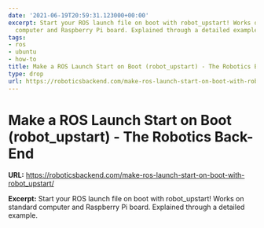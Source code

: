 ```yaml
---
date: '2021-06-19T20:59:31.123000+00:00'
excerpt: Start your ROS launch file on boot with robot_upstart! Works on standard
  computer and Raspberry Pi board. Explained through a detailed example.
tags:
- ros
- ubuntu
- how-to
title: Make a ROS Launch Start on Boot (robot_upstart) - The Robotics Back-End
type: drop
url: https://roboticsbackend.com/make-ros-launch-start-on-boot-with-robot_upstart/
---
```


# Make a ROS Launch Start on Boot (robot_upstart) - The Robotics Back-End

**URL:** https://roboticsbackend.com/make-ros-launch-start-on-boot-with-robot_upstart/

**Excerpt:** Start your ROS launch file on boot with robot_upstart! Works on standard computer and Raspberry Pi board. Explained through a detailed example.
